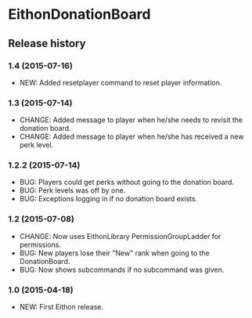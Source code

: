 # EithonDonationBoard

## Release history

### 1.4 (2015-07-16)

* NEW: Added resetplayer command to reset player information.

### 1.3 (2015-07-14)

* CHANGE: Added message to player when he/she needs to revisit the donation board.
* CHANGE: Added message to player when he/she has received a new perk level.

### 1.2.2 (2015-07-14)

* BUG: Players could get perks without going to the donation board.
* BUG: Perk levels was off by one.
* BUG: Exceptions logging in if no donation board exists.

### 1.2 (2015-07-08)

* CHANGE: Now uses EithonLibrary PermissionGroupLadder for permissions.
* BUG: New players lose their "New" rank when going to the DonationBoard.
* BUG: Now shows subcommands if no subcommand was given.

### 1.0 (2015-04-18)

* NEW: First Eithon release.


